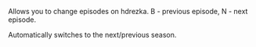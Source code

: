Allows you to change episodes on hdrezka. B - previous episode, N - next episode.

Automatically switches to the next/previous season.
